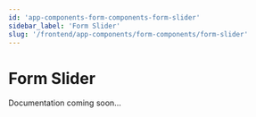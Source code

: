 ```yaml
---
id: 'app-components-form-components-form-slider'
sidebar_label: 'Form Slider'
slug: '/frontend/app-components/form-components/form-slider'
---
```


# Form Slider

Documentation coming soon...